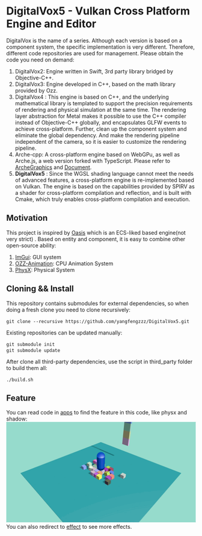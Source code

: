 # DigitalVox5 - Vulkan Cross Platform Engine and Editor

DigitalVox is the name of a series. Although each version is based on a component system, the specific implementation is
very different. Therefore, different code repositories are used for management. Please obtain the code you need on
demand:

1. DigitalVox2: Engine written in Swift, 3rd party library bridged by Objective-C++.
2. DigitalVox3: Engine developed in C++, based on the math library provided by Ozz.
3. DigitalVox4 : This engine is based on C++, and the underlying mathematical library is templated to support the
   precision requirements of rendering and physical simulation at the same time. The rendering layer abstraction for
   Metal makes it possible to use the C++ compiler instead of Objective-C++ globally, and encapsulates GLFW events to
   achieve cross-platform. Further, clean up the component system and eliminate the global dependency. And make the
   rendering pipeline independent of the camera, so it is easier to customize the rendering pipeline.
4. Arche-cpp: A cross-platform engine based on WebGPu, as well as Arche.js, a web version forked with TypeScript. Please
   refer to [ArcheGraphics](https://github.com/ArcheGraphics/) and [Document](https://arche.graphics).
5. **DigitalVox5** : Since the WGSL shading language cannot meet the needs of advanced features, a cross-platform engine
   is re-implemented based on Vulkan. The engine is based on the capabilities provided by SPIRV as a shader for
   cross-platform compilation and reflection, and is built with Cmake, which truly enables cross-platform compilation
   and execution.

## Motivation

This project is inspired by [Oasis](https://github.com/oasis-engine) which is an ECS-liked based engine(not very strict)
. Based on entity and component, it is easy to combine other open-source ability:

1. [ImGui](https://github.com/ocornut/imgui): GUI system
2. [OZZ-Animation](https://github.com/guillaumeblanc/ozz-animation): CPU Animation System
3. [PhysX](https://github.com/NVIDIAGameWorks/PhysX): Physical System

## Cloning && Install

This repository contains submodules for external dependencies, so when doing a fresh clone you need to clone
recursively:

```
git clone --recursive https://github.com/yangfengzzz/DigitalVox5.git
```

Existing repositories can be updated manually:

```
git submodule init
git submodule update
```

After clone all third-party dependencies, use the script in third_party folder to build them all:

```
./build.sh
```

## Feature

You can read code in [apps](https://github.com/yangfengzzz/DigitalVox5/tree/main/apps) to find the feature in this code,
like physx and shadow:
![PhysX](https://github.com/yangfengzzz/DigitalVox3/raw/master/doc/img/physx.gif "PhysX")
You can also redirect to [effect](https://github.com/yangfengzzz/DigitalVoxEffect) to see more effects.